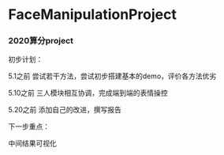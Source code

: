 # FaceManipulationProject
### 2020算分project

初步计划：

5.1之前   尝试若干方法，尝试初步搭建基本的demo，评价各方法优劣 

5.10之前  三人模块相互协调，完成端到端的表情操控 

5.20之前  添加自己的改进，撰写报告 

下一步重点：

中间结果可视化
